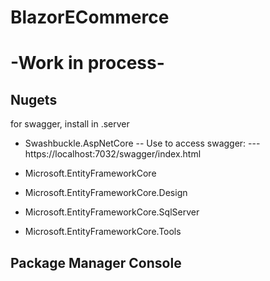 # BlazorECommerce

# -Work in process-

## Nugets
for swagger, install in .server
- Swashbuckle.AspNetCore
-- Use to access swagger:
--- https://localhost:7032/swagger/index.html

- Microsoft.EntityFrameworkCore
- Microsoft.EntityFrameworkCore.Design
- Microsoft.EntityFrameworkCore.SqlServer
- Microsoft.EntityFrameworkCore.Tools

Package Manager Console
-
